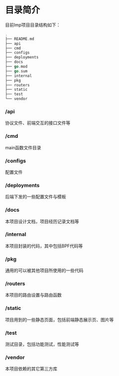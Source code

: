 # 目录简介

目前lmp项目目录结构如下：

```go
.
├── README.md
├── api
├── cmd
├── configs
├── deployments
├── docs
├── go.mod
├── go.sum
├── internal
├── pkg
├── routers
├── static
├── test
└── vendor
```

### /api

协议文件、前端交互的接口文件等

### /cmd

main函数文件目录

### /configs

配置文件

### /deployments

后端下发的一些配置文件与模板

### /docs

本项目设计文档，项目经历记录文档等

### /internal

本项目封装的代码，其中包括BPF代码等

### /pkg

通用的可以被其他项目所使用的一些代码

### /routers

本项目的路由设置与路由函数

### /static

项目用到的一些静态页面，包括前端静态展示页、图片等

### /test

测试目录，包括功能测试，性能测试等

### /vendor

本项目依赖的其它第三方库











